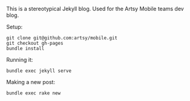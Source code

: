 This is a stereotypical Jekyll blog. Used for the Artsy Mobile teams dev blog.

Setup:
```
git clone git@github.com:artsy/mobile.git
git checkout gh-pages
bundle install
```

Running it:
```
bundle exec jekyll serve
```

Making a new post:
```
bundle exec rake new
```